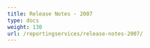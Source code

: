 ```yaml
---
title: Release Notes - 2007
type: docs
weight: 130
url: /reportingservices/release-notes-2007/
---
```



